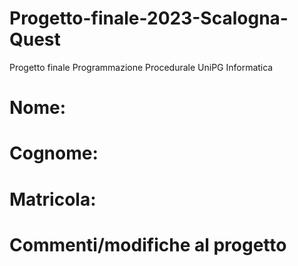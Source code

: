# Progetto-finale-2023-Scalogna-Quest
Progetto finale Programmazione Procedurale UniPG Informatica

# Nome: 

# Cognome: 

# Matricola:

# Commenti/modifiche al progetto
